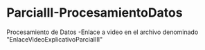 # ParcialII-ProcesamientoDatos
 Procesamiento de Datos
 -Enlace a video en el archivo denominado "EnlaceVideoExplicativoParcialIII"
